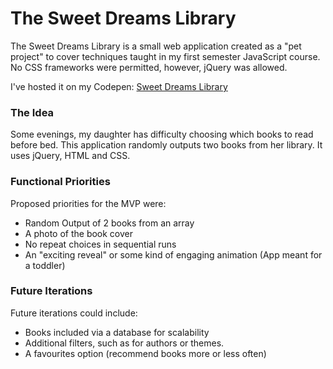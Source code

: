 # The Sweet Dreams Library
The Sweet Dreams Library is a small web application created as a "pet project" to cover techniques taught in my first semester JavaScript course. No CSS frameworks were permitted, however, jQuery was allowed.

I've hosted it on my Codepen:
[Sweet Dreams Library](https://codepen.io/karscottcodes/details/zYXdpyd "Sweet Dreams Library")

### The Idea
Some evenings, my daughter has difficulty choosing which books to read before bed. This application randomly outputs two books from her library. It uses jQuery, HTML and CSS.

### Functional Priorities
Proposed priorities for the MVP were:
- Random Output of 2 books from an array
- A photo of the book cover
- No repeat choices in sequential runs
- An "exciting reveal" or some kind of engaging animation (App meant for a toddler)

### Future Iterations
Future iterations could include:
- Books included via a database for scalability
- Additional filters, such as for authors or themes.
- A favourites option (recommend books more or less often)

